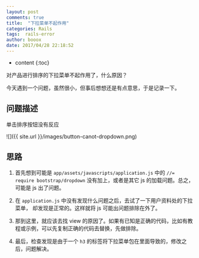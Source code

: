 ```yaml
---
layout: post
comments: true
title:  "下拉菜单不起作用"
categories: Rails
tags:  rails-error
author: booox
date: 2017/04/28 22:18:52
---
```


* content
{:toc}

对产品进行排序的下拉菜单不起作用了，什么原因？




今天遇到一个问题，虽然很小，但事后想想还是有点意思，于是记录一下。

## 问题描述

单击排序按钮没有反应

![]({{ site.url }}/images/button-canot-dropdown.png)

## 思路

1. 首先想到可能是 `app/assets/javascripts/application.js` 中的 `//= require bootstrap/dropdown` 没有加上，或者是其它 js 的加载问题。总之，可能是 js 出了问题。

2. 在 `application.js` 中没有发现什么问题之后，去试了一下用户资料处的下拉菜单， 却发现是正常的。这样就将 js 可能出问题排除在外了。

3. 那到这里，就应该去找 view 的原因了。如果有已知是正确的代码，比如有教程或示例，可以先复制正确的代码去替换，先做排除。

4. 最后，检查发现是由于一个 `h3` 的标签将下拉菜单包在里面导致的，修改之后，问题解决。
